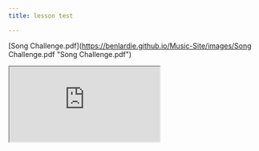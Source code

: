 ```yaml
---
title: lesson test

---
```

[Song Challenge.pdf](https://benlardie.github.io/Music-Site/images/Song Challenge.pdf "Song Challenge.pdf")
<div class='iframe-container'>
<iframe class='iframe' src="https://benlardie.github.io/Music-Site/images/Song Challenge.pdf"></iframe>
</div>